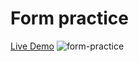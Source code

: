 # Form practice
[Live Demo](https://valaary.github.io/form-practice/ "Live Demo")
![form-practice](https://user-images.githubusercontent.com/72628164/194055338-80da920e-b882-4e0e-b2b0-c6b711c38c2b.gif)
